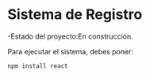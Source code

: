 <h1>Sistema de Registro</h1>

-Estado del proyecto:En construcción.

Para ejecutar el sistema, debes poner:
 
```npm install react```
